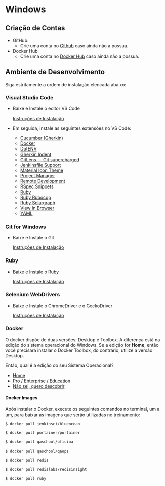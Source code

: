 # Windows

## Criação de Contas

* GitHub:
  * Crie uma conta no [Github](https://github.com) caso ainda não a possua.
* Docker Hub
  * Crie uma conta no [Docker Hub](https://hub.docker.com) caso ainda não a possua.

## Ambiente de Desenvolvimento

Siga estritamente a ordem de instalação elencada abaixo:

### Visual Studio Code

* Baixe e Instale o editor VS Code

  [Instruções de Instalação](./vscode/README.md)

* Em seguida, instale as seguintes extensões no VS Code:
  * [Cucumber (Gherkin)](https://marketplace.visualstudio.com/items?itemName=alexkrechik.cucumberautocomplete)
  * [Docker](https://marketplace.visualstudio.com/items?itemName=ms-azuretools.vscode-docker)
  * [DotENV](https://marketplace.visualstudio.com/items?itemName=mikestead.dotenv)
  * [Gherkin Indent](https://marketplace.visualstudio.com/items?itemName=AravindKumar.gherkin-indent)
  * [GitLens — Git supercharged](https://marketplace.visualstudio.com/items?itemName=eamodio.gitlens)
  * [Jenkinsfile Support](https://marketplace.visualstudio.com/items?itemName=secanis.jenkinsfile-support)
  * [Material Icon Theme](https://marketplace.visualstudio.com/items?itemName=PKief.material-icon-theme)
  * [Project Manager](https://marketplace.visualstudio.com/items?itemName=alefragnani.project-manager)
  * [Remote Development](https://marketplace.visualstudio.com/items?itemName=ms-vscode-remote.vscode-remote-extensionpack)
  * [RSpec Snippets](https://marketplace.visualstudio.com/items?itemName=karunamurti.rspec-snippets)
  * [Ruby](https://marketplace.visualstudio.com/items?itemName=rebornix.Ruby)
  * [Ruby Rubocop](https://marketplace.visualstudio.com/items?itemName=misogi.ruby-rubocop)
  * [Ruby Solargraph](https://marketplace.visualstudio.com/items?itemName=castwide.solargraph)
  * [View In Browser](https://marketplace.visualstudio.com/items?itemName=qinjia.view-in-browser)
  * [YAML](https://marketplace.visualstudio.com/items?itemName=redhat.vscode-yaml)

### Git for Windows

* Baixe e Instale o Git

  [Instruções de Instalação](./git/README.md)

### Ruby

* Baixe e Instale o Ruby

  [Instruções de Instalação](./ruby/README.md)

### Selenium WebDrivers

* Baixe e Instale o ChromeDriver e o GeckoDriver

  [Instruções de Instalação](./selenium/README.md)

### Docker

O docker dispõe de duas versões: Desktop e Toolbox. A diferença está na edição do sistema operacional do Windows. Se a edição for __Home__, então você precisará instalar o Docker Toolbox, do contrário, utilize a versão Desktop.

Então, qual é a edição do seu Sistema Operacional?

* [Home](./docker/toolbox/README.md)
* [Pro / Enterprise / Education](./docker/desktop/README.md)
* [Não sei, quero descobrir](./system/README.md)

#### Docker Images

Após instalar o Docker, execute os seguintes comandos no terminal, um a um, para baixar as imagens que serão utilizadas no treinamento:

```bash
$ docker pull jenkinsci/blueocean
```

```bash
$ docker pull portainer/portainer
```

```bash
$ docker pull qaschool/oficina
```

```bash
$ docker pull qaschool/qaops
```

```bash
$ docker pull redis
```

```bash
$ docker pull redislabs/redisinsight
```

```bash
$ docker pull ruby
```
